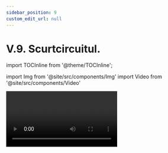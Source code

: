 ```yaml
---
sidebar_position: 9
custom_edit_url: null
---
```


# V.9. Scurtcircuitul.


import TOCInline from '@theme/TOCInline';

<TOCInline toc={toc} />


import Img from '@site/src/components/Img'
import Video from '@site/src/components/Video'



<Video src="https://www.youtube.com/embed/ZA_lhFrdLKM" lazy={false} />

<br></br>



<div class="alert alert--primary" role="alert">

**Scurtcircuitul** se produce când se realizează un contact între două puncte ale unui circuit electric.

</div>



<br></br>



<div class="alert alert--primary" role="alert">


**Scurtcircuitul se poate produce la:**

<Img className="img-responsive3" src="fizica/clasa6/capitolul5/5_8_2_Poza1_ScurtCircuitLaSursa_vers2.jpg" width="1000" height="427" /> - <strong>generator</strong>, când legăm cu un fir polii (bornele) acestuia. Sursa electrică se încălzește și se distruge dacă scurtcircuitul durează mai mult, deoarece sursa trimite prin fir toate sarcinile electrice care conduc la apariția unui curent foarte mare (bateria se descarcă).

<br></br>
<br></br>
<br></br>
<br></br>
<br></br>




<Img className="img-responsive3" src="fizica/clasa6/capitolul5/5_8_2_Poza2_ScurtCircuitLaConsumator_vers2.jpg" width="1000" height="522" /> - <strong>consumator</strong>, când legăm cu un fir bornele acestuia (becul se stinge).


<br></br>
<br></br>
<br></br>
<br></br>
<br></br>
<br></br>
<br></br>
<br></br>
<br></br>
<br></br>
<br></br>


</div>

<br></br>

<div class="alert alert--danger" role="alert">

&#128293 **Atenție!**

Multe incendii sunt datorate scurtcircuitelor produse în instalația electrică a locuințelor. Curenții foarte mari care apar determină supraîncălzirea circuitului electric și producerea incendiilor.

</div>


<br></br>



<Video src="https://www.youtube.com/embed/JVzyO51W5kU" />

<br></br>

Pentru a proteja aparatele electrice împotriva scurcircuitelor, se folosesc siguranțe fuzibile. Acestea se ard când apar curenții foarte mari, se deschide circuitul și nu mai trec acești curenți mari prin aparatele electrice (altfel, s-ar arde aparatul respectiv).


<div class="alert alert--danger" role="alert">

&#128293 **Atenție!**

Incendiile electrice nu se sting cu apă, ci cu o pătură uscată sau cu un extinctor cu dioxid de carbon.

</div>


<br></br>


<div class="alert alert--success" role="alert">

&#128064 **Experimentul 14: Efectele scurtcircuitului**


<Video src="https://www.youtube.com/embed/cCB_QLO-6VA" />



**Materiale necesare:**   
Baterie electrică, 3 becuri identice, fire de legătură.

<br></br>

**Descrierea experimentului (Partea 1):**
- Leagă cele trei becuri în serie la o baterie.
- Leagă cu un fir bornele bateriei timp de 2s.
- Ce observi ?
  > Becurile se sting și bateria se încălzește.
- Leagă cu un fir bornele unui bec di gruparea serie.
- Ce observi ?
  > Celelalte becuri luminează mai tare.
- Leagă cele trei becuri în paralel la o baterie.
- Leagă cu un fir bornele bateriei timp de 2s.
- Ce observi ?
  > Becurile se sting și bateria se încălzește.
- Leagă cu un fir bornele unui bec din gruparea paralel.
- Ce observi ?
  > Becurile se sting.




</div>


<br></br>




<div class="alert alert--primary" role="alert">

**I. Dacă într-un montaj de becuri legate în serie:**

<Img className="img-responsive3" src="fizica/clasa6/capitolul5/5_8_2_Poza3_ScurtCircuitLaUnBecDinGrupareaSerie_vers2.jpg" width="1000" height="459" /> - Scurtcircuităm unul dintre becuri, celelalte becuri luminează mai tare.

<br></br>
<br></br>
<br></br>
<br></br>
<br></br>
<br></br>
<br></br>
<br></br>
<br></br>
<br></br>


<Img className="img-responsive3" src="fizica/clasa6/capitolul5/5_8_2_Poza4_ScurtCircuitLaBaterieDinGrupareaSerie_vers2.jpg" width="1000" height="427" /> - Scurtcircuităm bateria, becurile nu mai luminează și bateria se încălzește.



<br></br>
<br></br>
<br></br>
<br></br>
<br></br>
<br></br>
<br></br>
<br></br>
<br></br>
<br></br>
<br></br>


**II. Dacă într-un montaj de becuri legate în paralel:**

<Img className="img-responsive3" src="fizica/clasa6/capitolul5/5_8_2_Poza5_ScurtCircuitLaUnBecDinGrupareaParalel_vers2.jpg" width="1000" height="603" /> - Scurtcircuităm unul dintre becuri, celelalte becuri se sting.



<br></br>
<br></br>
<br></br>
<br></br>
<br></br>
<br></br>
<br></br>
<br></br>
<br></br>
<br></br>
<br></br>
<br></br>
<br></br>

<Img className="img-responsive3" src="fizica/clasa6/capitolul5/5_8_2_Poza6_ScurtCircuitLaBaterieDinGrupareaParalel_vers2.jpg" width="1000" height="564" /> - Scurtcircuităm bateria, becurile nu mai luminează și bateria se încălzește.


<br></br>
<br></br>
<br></br>
<br></br>
<br></br>
<br></br>
<br></br>
<br></br>
<br></br>
<br></br>
<br></br>




</div>


